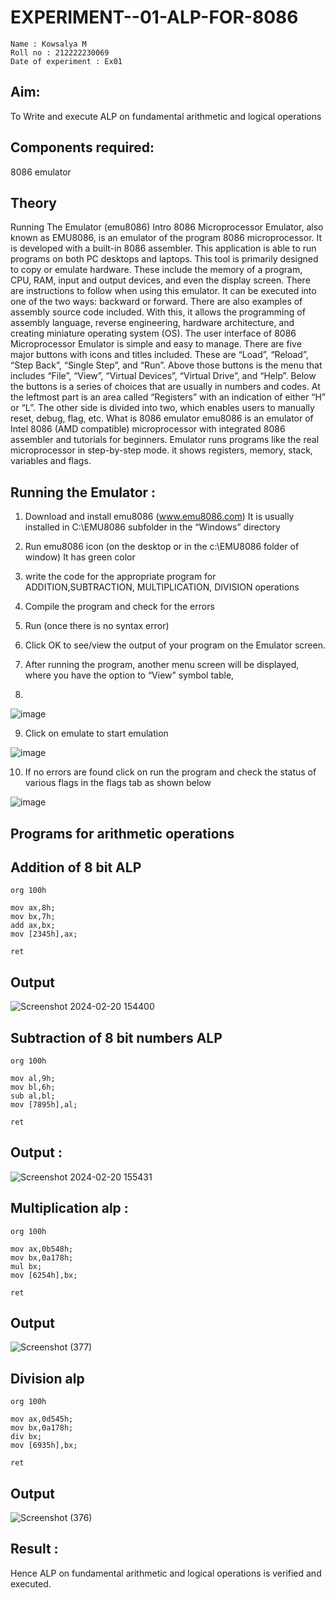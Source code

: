 # EXPERIMENT--01-ALP-FOR-8086
```
Name : Kowsalya M
Roll no : 212222230069
Date of experiment : Ex01
```

## Aim: 
To Write and execute ALP on fundamental arithmetic and logical operations
## Components required: 
8086  emulator 
## Theory 

Running The Emulator (emu8086) Intro 8086 Microprocessor Emulator, also known as EMU8086, is an emulator of the program 8086 microprocessor. It is developed with a built-in 8086 assembler. This application is able to run programs on both PC desktops and laptops. This tool is primarily designed to copy or emulate hardware. These include the memory of a program, CPU, RAM, input and output devices, and even the display screen. There are instructions to follow when using this emulator. It can be executed into one of the two ways: backward or forward. There are also examples of assembly source code included. With this, it allows the programming of assembly language, reverse engineering, hardware architecture, and creating miniature operating system (OS). The user interface of 8086 Microprocessor Emulator is simple and easy to manage. There are five major buttons with icons and titles included. These are “Load”, “Reload”, “Step Back”, “Single Step”, and “Run”. Above those buttons is the menu that includes “File”, “View”, “Virtual Devices”, “Virtual Drive”, and “Help”. Below the buttons is a series of choices that are usually in numbers and codes. At the leftmost part is an area called “Registers” with an indication of either “H” or “L”. The other side is divided into two, which enables users to manually reset, debug, flag, etc. What is 8086 emulator emu8086 is an emulator of Intel 8086 (AMD compatible) microprocessor with integrated 8086 assembler and tutorials for beginners. Emulator runs programs like the real microprocessor in step-by-step mode. it shows registers, memory, stack, variables and flags.

## Running the Emulator :
1.	Download and install emu8086 (www.emu8086.com) It is usually installed in C:\EMU8086 subfolder in the “Windows” directory
2.	  Run  emu8086 icon (on the desktop or in the c:\EMU8086 folder of window) It has green color
  
3.	write the code for the appropriate program for ADDITION,SUBTRACTION, MULTIPLICATION,  DIVISION operations 

4.	 Compile the program and check for the errors 
5.	Run (once there is no syntax error) 
6.	Click OK to see/view the output of your program on the Emulator screen. 
7.	After running the program, another menu screen will be displayed, where you have the option to “View” symbol table,
8.	 

![image](https://user-images.githubusercontent.com/36288975/189273263-d65baae9-4b8f-4723-afb3-c0ffa4052b04.png)

9.	Click on emulate to start emulation 

![image](https://user-images.githubusercontent.com/36288975/189273273-9bb36ec1-e2e8-4892-8d35-37707332bfdc.png)


10.	If no errors are found click on run the program and check the status of various flags in the flags tab as shown below 

![image](https://user-images.githubusercontent.com/36288975/189273277-113a2a33-4a40-4ff8-95a5-ecd3a1f504fe.png)

## Programs for arithmetic  operations

## Addition  of 8 bit ALP 
```
org 100h

mov ax,8h;
mov bx,7h;
add ax,bx;
mov [2345h],ax;

ret
```
## Output  
![Screenshot 2024-02-20 154400](https://github.com/Kowsalyasathya/EXPERIMENT--01-ALP-FOR-8086/assets/118671457/0daa8dbb-0134-489f-9531-d44d3822354c)

## Subtraction   of 8 bit numbers  ALP 
 ```
org 100h

mov al,9h;
mov bl,6h;
sub al,bl;
mov [7895h],al;

ret
```
## Output :
![Screenshot 2024-02-20 155431](https://github.com/Kowsalyasathya/EXPERIMENT--01-ALP-FOR-8086/assets/118671457/f8289504-d887-40f0-a211-eff9e268fcd8)

## Multiplication alp :
```
org 100h

mov ax,0b548h;
mov bx,0a178h;
mul bx;
mov [6254h],bx;

ret
```
 ## Output  
 
![Screenshot (377)](https://github.com/Kowsalyasathya/EXPERIMENT--01-ALP-FOR-8086/assets/118671457/db05d5bf-ecf7-4b62-93fe-78ab8235504e)

## Division alp 
```
org 100h

mov ax,0d545h;
mov bx,0a178h;
div bx;
mov [6935h],bx;

ret
```
## Output  
![Screenshot (376)](https://github.com/Kowsalyasathya/EXPERIMENT--01-ALP-FOR-8086/assets/118671457/9af81cd9-7ba8-4b5d-a617-e8e9d0ce7ba8)
## Result :
 
Hence ALP on fundamental arithmetic and logical operations is verified and executed.







